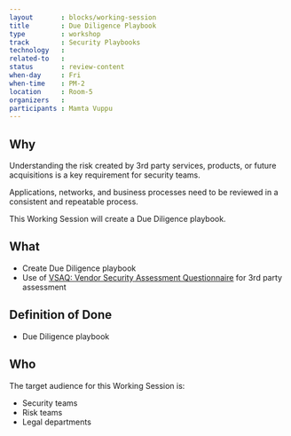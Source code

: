 ```yaml
---
layout       : blocks/working-session
title        : Due Diligence Playbook
type         : workshop
track        : Security Playbooks
technology   :
related-to   :
status       : review-content
when-day     : Fri
when-time    : PM-2
location     : Room-5
organizers   :
participants : Mamta Vuppu
---
```


## Why

Understanding the risk created by 3rd party services, products, or future acquisitions is a key requirement for security teams.

Applications, networks, and business processes need to be reviewed in a consistent and repeatable process. 

This Working Session will create a Due Diligence playbook.

## What

 - Create Due Diligence playbook
 - Use of [VSAQ: Vendor Security Assessment Questionnaire](https://github.com/google/vsaq) for 3rd party assessment
 
## Definition of Done

- Due Diligence playbook

## Who

The target audience for this Working Session is:

 - Security teams
 - Risk teams
 - Legal departments
